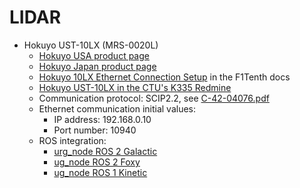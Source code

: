 # LIDAR

* Hokuyo UST-10LX (MRS-0020L)
	* [Hokuyo USA product page][hokuyo-ust-10lx-usa]
	* [Hokuyo Japan product page][hokuyo-ust-10lx-jp]
	* [Hokuyo 10LX Ethernet Connection Setup][f1tenth-docs-hokuyo-setup] in the F1Tenth docs
	* [Hokuyo UST-10LX in the CTU's K335 Redmine][hokuyo-ust-10lx-ctu-k335-redmine]
	* Communication protocol: SCIP2.2,
	  see [C-42-04076.pdf](https://www.generationrobots.com/media/Hokuyo%20UST-10LX/UST-10LX_20LX_SCIP_specifications_C-42-04076.pdf)
	* Ethernet communication initial values:
		* IP address: 192.168.0.10
		* Port number: 10940
	* ROS integration:
		* [urg_node ROS 2 Galactic][urg_node-galactic]
		* [ug_node ROS 2 Foxy][urg_node-foxy]
		* [ug_node ROS 1 Kinetic][urg_node-kinetic]

[hokuyo-ust-10lx-usa]: https://hokuyo-usa.com/products/lidar-obstacle-detection/ust-10lx

[hokuyo-ust-10lx-jp]: https://www.hokuyo-aut.jp/search/single.php?serial=167

[f1tenth-docs-hokuyo-setup]: https://f1tenth.readthedocs.io/en/latest/getting_started/firmware/firmware_hokuyo10.html

[hokuyo-ust-10lx-ctu-k335-redmine]: https://redmine.felk.cvut.cz/projects/f1tenth/wiki/Hokuyo_UST-10LX

[urg_node-galactic]: https://index.ros.org/r/urg_node/#galactic

[urg_node-foxy]: https://index.ros.org/r/urg_node/#foxy

[urg_node-kinetic]: https://index.ros.org/r/urg_node/#kinetic
